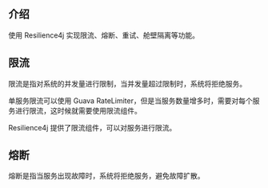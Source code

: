 ## 介绍

使用 Resilience4j 实现限流、熔断、重试、舱壁隔离等功能。

## 限流

限流是指对系统的并发量进行限制，当并发量超过限制时，系统将拒绝服务。

单服务限流可以使用 Guava RateLimiter，但是当服务数量增多时，需要对每个服务进行限流，这时候就需要使用限流组件。

Resilience4j 提供了限流组件，可以对服务进行限流。

## 熔断

熔断是指当服务出现故障时，系统将拒绝服务，避免故障扩散。
